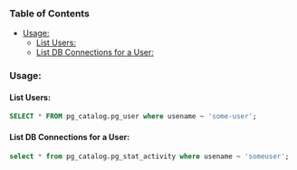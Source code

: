 <!-- TOC start (generated with https://github.com/derlin/bitdowntoc) -->

### Table of Contents
- [Usage:](#usage)
    * [List Users:](#list-users)
    * [List DB Connections for a User:](#list-db-connections-for-a-user)

<!-- TOC end -->

<!-- TOC --><a name="usage"></a>
### Usage:

<!-- TOC --><a name="list-users"></a>
#### List Users:
```sql
SELECT * FROM pg_catalog.pg_user where usename ~ 'some-user';
```

<!-- TOC --><a name="list-db-connections-for-a-user"></a>
#### List DB Connections for a User:
```sql
select * from pg_catalog.pg_stat_activity where usename ~ 'someuser';
```